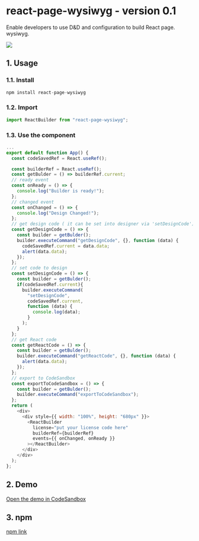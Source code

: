 # react-page-wysiwyg - version 0.1
Enable developers to use D&D and configuration to build React page. wysiwyg.

<img src="https://raw.githubusercontent.com/linb/react-page-wysiwyg/master/snapshot.png" >

## 1. Usage
### 1.1. Install
```javascript
npm install react-page-wysiwyg
```

### 1.2. Import
```javascript
import ReactBuilder from "react-page-wysiwyg";
```

### 1.3. Use the component
```javascript
...
export default function App() {
  const codeSavedRef = React.useRef();

  const builderRef = React.useRef();
  const getBulder = () => builderRef.current;
  // ready event
  const onReady = () => {
    console.log("Builder is ready!");
  };
  // changed event
  const onChanged = () => {
    console.log("Design Changed!");
  };
  // get design code ( it can be set into designer via 'setDesignCode')
  const getDesignCode = () => {
    const builder = getBulder();
    builder.executeCommand("getDesignCode", {}, function (data) {
      codeSavedRef.current = data.data;
      alert(data.data);
    });
  };
  // set code to design
  const setDesignCode = () => {
    const builder = getBulder();
    if(codeSavedRef.current){
      builder.executeCommand(
        "setDesignCode",
        codeSavedRef.current,
        function (data) {
          console.log(data);
        }
      );
    }
  };  
  // get React code
  const getReactCode = () => {
    const builder = getBulder();
    builder.executeCommand("getReactCode", {}, function (data) {
      alert(data.data);
    });
  };
  // export to CodeSandbox
  const exportToCodeSandbox = () => {
    const builder = getBulder();
    builder.executeCommand("exportToCodeSandbox");
  };
  return (
    <div>
      <div style={{ width: "100%", height: "680px" }}>
        <ReactBuilder
          license="put your license code here"
          builderRef={builderRef}
          events={{ onChanged, onReady }}
        ></ReactBuilder>
      </div>
    </div>
  );
};
```
## 2. Demo
[Open the demo in CodeSandbox](https://codesandbox.io/s/summer-wave-4vvl0 "react-page-wysiwyg demo")
 
## 3. npm
[npm link](https://www.npmjs.com/package/react-page-wysiwyg "react-page-wysiwyg NPM")
